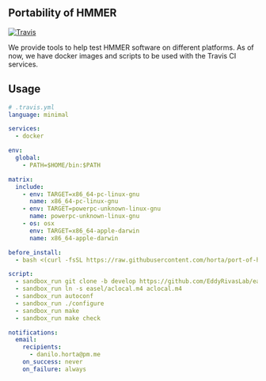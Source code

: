 ## Portability of HMMER

[![Travis](https://img.shields.io/travis/com/horta/port-of-hmmer.svg)](https://travis-ci.com/horta/port-of-hmmer)

We provide tools to help test HMMER software on different platforms.
As of now, we have docker images and scripts to be used with the Travis CI services.

## Usage

```yaml
# .travis.yml
language: minimal

services:
  - docker

env:
  global:
    - PATH=$HOME/bin:$PATH

matrix:
  include:
    - env: TARGET=x86_64-pc-linux-gnu
      name: x86_64-pc-linux-gnu
    - env: TARGET=powerpc-unknown-linux-gnu
      name: powerpc-unknown-linux-gnu
    - os: osx
      env: TARGET=x86_64-apple-darwin
      name: x86_64-apple-darwin

before_install:
  - bash <(curl -fsSL https://raw.githubusercontent.com/horta/port-of-hmmer/master/ci/travis.sh)

script:
  - sandbox_run git clone -b develop https://github.com/EddyRivasLab/easel.git
  - sandbox_run ln -s easel/aclocal.m4 aclocal.m4
  - sandbox_run autoconf
  - sandbox_run ./configure
  - sandbox_run make
  - sandbox_run make check

notifications:
  email:
    recipients:
      - danilo.horta@pm.me
    on_success: never
    on_failure: always
```
